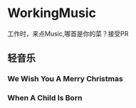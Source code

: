 # WorkingMusic
工作时，来点Music,哪首是你的菜？接受PR

## 轻音乐
### We Wish You A Merry Christmas
### When A Child Is Born

